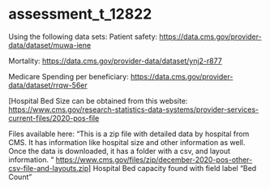 # assessment_t_12822

Using the following data sets:
Patient safety: https://data.cms.gov/provider-data/dataset/muwa-iene

Mortality: https://data.cms.gov/provider-data/dataset/ynj2-r877

Medicare Spending per beneficiary: https://data.cms.gov/provider-data/dataset/rrqw-56er

[Hospital Bed Size can be obtained from this website: https://www.cms.gov/research-statistics-data-systems/provider-services-current-files/2020-pos-file

Files available here: 
“This is a zip file with detailed data by hospital from CMS. It has information like hospital size and other information as well.  Once the data is downloaded, it has a folder with a csv, and layout information. “
https://www.cms.gov/files/zip/december-2020-pos-other-csv-file-and-layouts.zip]
Hospital Bed capacity found with field label “Bed Count”






